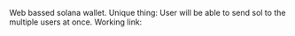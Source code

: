 Web bassed solana wallet.
Unique thing:
   User will be able to send sol to the multiple users at once.
Working link:
   
     
